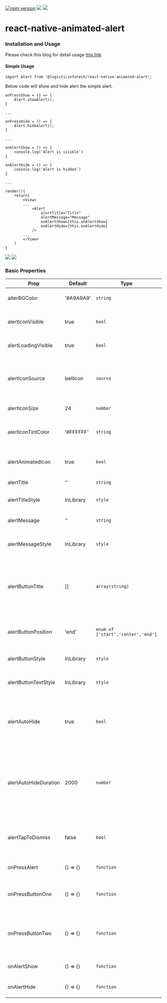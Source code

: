 <p align="left">
    <a href="https://www.npmjs.com/package/@logisticinfotech/react-native-animated-alert"><img alt="npm version" src="https://img.shields.io/badge/npm-v1.0.3-green.svg"></a>
    <a href="https://www.npmjs.com/package/@logisticinfotech/react-native-animated-alert"><img src="https://img.shields.io/badge/downloads-%3E1K-yellow.svg"></a>
    <a href="https://www.npmjs.com/package/@logisticinfotech/react-native-animated-alert"<><img src="https://img.shields.io/badge/license-MIT-orange.svg"></a>
</p>

# react-native-animated-alert

### Installation and Usage


Please check this blog for detail usage [this link](https://www.logisticinfotech.com/blog/react-native-animated-alert-library/)


#### Simple Usage
`
import Alert from '@logisticinfotech/react-native-animated-alert';
`

Below code will show and hide alert the simple alert.


```
onPressShow = () => {
    Alert.showAlert();
}

...

onPressHide = () => {
    Alert.hideAlert();
}

...

onAlertShow = () => {
    console.log(‘Alert is visible’)
}

onAlertHide = () => {
    console.log(‘Alert is hidden’)
}

...

render(){
    return(
        <View>
        ...
            <Alert 
                alertTitle="Title"
                alertMessage="Message"
                onAlertShow={this.onAlertShow}
                onAlertHide={this.onAlertHide}
            />
        ...
        </View>
    )
}
```


![](RNAnimatedAlertIOS.gif)
![](RNAnimatedAlterAndroid.gif)

### Basic Properties

| Prop                  | Default   | Type                               | Description                                                                                                                |
| --------------------- | --------- | ---------------------------------- | -------------------------------------------------------------------------------------------------------------------------- |
| alterBGColor          | '#A9A9A9' | `string`                           | Alert background color.                                                                                                    |
| alertIconVisible      | true      | `bool`                             | Dispay or hide alert icon side to title.                                                                                   |
| alertLoadingVisible   | true      | `bool`                             | Show loading type alter.                                                                                                   |
| alertIconSource       | bellIcon  | `source`                           | Change the default bell icon. This will be not display id loading is visible.                                              |
| alertIconSize         | 24        | `number`                           | size of the alter icon.                                                                                                    |
| alertIconTintColor    | '#FFFFFF' | `string`                           | color of the icon if source has transparent pixel.                                                                         |
| alertAnimatedIcon     | true      | `bool`                             | Icon of alert will be show animated.                                                                                       |
| alertTitle            | ''        | `string`                           | Display title of the alter.                                                                                                |
| alertTitleStyle       | InLibrary | `style`                            | Style of alter title display.                                                                                              |
| alertMessage          | ''        | `string`                           | Display message of the alter.                                                                                              |
| alertMessageStyle     | InLibrary | `style`                            | Style of alter message display.                                                                                            |
| alertButtonTitle      | []        | `array(string)`                    | Display the alert button. max is 2 buttons. This will be not display id loading is visible.                                |
| alertButtonPosition   | 'end'     | `enum of ['start','center','end']` | Style of the non selected date or time.                                                                                    |
| alertButtonStyle      | InLibrary | `style`                            | Style of the alert buttons.                                                                                                |
| alertButtonTextStyle  | InLibrary | `style`                            | Style of text of the alert buttons .                                                                                       |
| alertAutoHide         | true      | `bool`                             | Auto hide alter. This will be not display id loading is visible or button is visible                                       |
| alertAutoHideDuration | 2000      | `number`                           | Time in milisecond after alter auto hide if it enable. This will be not display id loading is visible or button is visible |
| alertTapToDismiss     | false     | `bool`                             | Hide alert on tap on it. This will be not display id loading is visible.                                                   |
| onPressAlert          | () => {}  | `function`                         | Call when click on the alter.                                                                                              |
| onPressButtonOne      | () => {}  | `function`                         | Call when button one(left button) is press.                                                                                |
| onPressButtonTwo      | () => {}  | `function`                         | Call when button two(right button) is press if has two buttons.                                                            |
| onAlertShow      | () => {}  | `function`                         | Call when alert is visible.                                                            |
| onAlertHide      | () => {}  | `function`                         | Call when alert is hide.                                                            |

